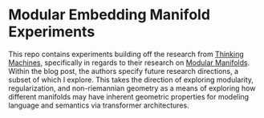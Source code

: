 # Modular Embedding Manifold Experiments

This repo contains experiments building off the research from [Thinking Machines](https://thinkingmachines.ai/), specifically in regards to their research on [Modular Manifolds](https://thinkingmachines.ai/blog/modular-manifolds/). Within the blog post, the authors specify future research directions, a subset of which I explore. This takes the direction of exploring modularity, regularization, and non-riemannian geometry as a means of exploring how different manifolds may have inherent geometric properties for modeling language and semantics via transformer architectures. 